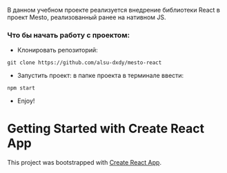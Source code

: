 В данном учебном проекте реализуется внедрение библиотеки React в проект Mesto, реализованный ранее на нативном JS.

### Что бы начать работу с проектом:

- Клонировать репозиторий:

```
git clone https://github.com/alsu-dxdy/mesto-react
```

- Запустить проект: в папке проекта в терминале ввести:

```
npm start
```
- Enjoy!

# Getting Started with Create React App

This project was bootstrapped with [Create React App](https://github.com/facebook/create-react-app).